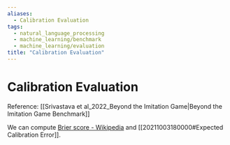 ```yaml
---
aliases:
  - Calibration Evaluation
tags:
  - natural_language_processing
  - machine_learning/benchmark
  - machine_learning/evaluation
title: "Calibration Evaluation"
---
```


# Calibration Evaluation

Reference: [[Srivastava et al_2022_Beyond the Imitation Game|Beyond the Imitation Game Benchmark]]

We can compute [Brier score - Wikipedia](https://en.wikipedia.org/wiki/Brier_score) and [[20211003180000#Expected Calibration Error]].